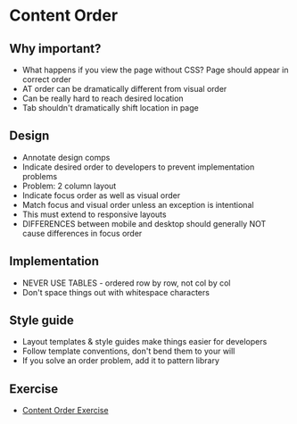 # Content Order

## Why important?
- What happens if you view the page without CSS? Page should appear in correct order
- AT order can be dramatically different from visual order
- Can be really hard to reach desired location
- Tab shouldn't dramatically shift location in page

## Design
- Annotate design comps
- Indicate desired order to developers to prevent implementation problems
- Problem: 2 column layout
- Indicate focus order as well as visual order
- Match focus and visual order unless an exception is intentional
- This must extend to responsive layouts
- DIFFERENCES between mobile and desktop should generally NOT cause differences in focus order

## Implementation
- NEVER USE TABLES - ordered row by row, not col by col
- Don't space things out with whitespace characters

## Style guide
- Layout templates & style guides make things easier for developers
- Follow template conventions, don't bend them to your will
- If you solve an order problem, add it to pattern library

## Exercise
- [Content Order Exercise](content_order_exercise.JPG)
